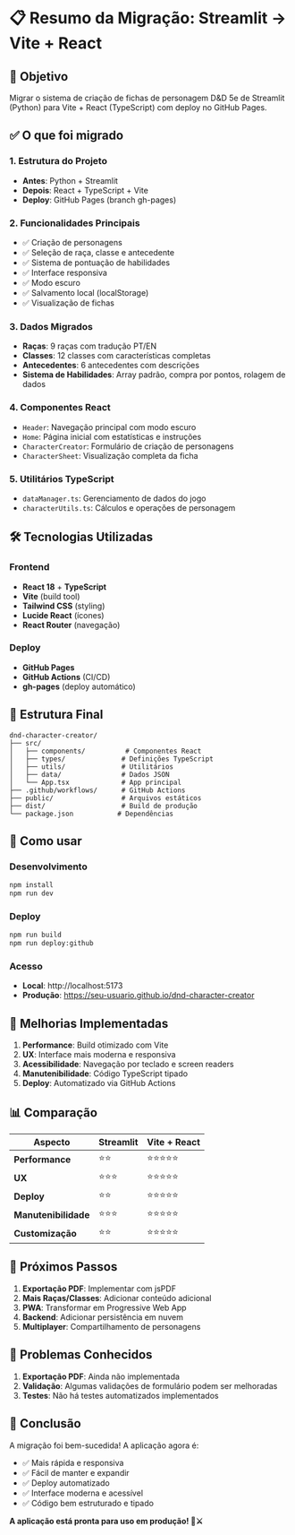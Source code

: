 # 📋 Resumo da Migração: Streamlit → Vite + React

## 🎯 Objetivo
Migrar o sistema de criação de fichas de personagem D&D 5e de Streamlit (Python) para Vite + React (TypeScript) com deploy no GitHub Pages.

## ✅ O que foi migrado

### 1. Estrutura do Projeto
- **Antes**: Python + Streamlit
- **Depois**: React + TypeScript + Vite
- **Deploy**: GitHub Pages (branch gh-pages)

### 2. Funcionalidades Principais
- ✅ Criação de personagens
- ✅ Seleção de raça, classe e antecedente
- ✅ Sistema de pontuação de habilidades
- ✅ Interface responsiva
- ✅ Modo escuro
- ✅ Salvamento local (localStorage)
- ✅ Visualização de fichas

### 3. Dados Migrados
- **Raças**: 9 raças com tradução PT/EN
- **Classes**: 12 classes com características completas
- **Antecedentes**: 6 antecedentes com descrições
- **Sistema de Habilidades**: Array padrão, compra por pontos, rolagem de dados

### 4. Componentes React
- `Header`: Navegação principal com modo escuro
- `Home`: Página inicial com estatísticas e instruções
- `CharacterCreator`: Formulário de criação de personagens
- `CharacterSheet`: Visualização completa da ficha

### 5. Utilitários TypeScript
- `dataManager.ts`: Gerenciamento de dados do jogo
- `characterUtils.ts`: Cálculos e operações de personagem

## 🛠️ Tecnologias Utilizadas

### Frontend
- **React 18** + **TypeScript**
- **Vite** (build tool)
- **Tailwind CSS** (styling)
- **Lucide React** (ícones)
- **React Router** (navegação)

### Deploy
- **GitHub Pages**
- **GitHub Actions** (CI/CD)
- **gh-pages** (deploy automático)

## 📁 Estrutura Final

```
dnd-character-creator/
├── src/
│   ├── components/          # Componentes React
│   ├── types/              # Definições TypeScript
│   ├── utils/              # Utilitários
│   ├── data/               # Dados JSON
│   └── App.tsx             # App principal
├── .github/workflows/      # GitHub Actions
├── public/                 # Arquivos estáticos
├── dist/                   # Build de produção
└── package.json           # Dependências
```

## 🚀 Como usar

### Desenvolvimento
```bash
npm install
npm run dev
```

### Deploy
```bash
npm run build
npm run deploy:github
```

### Acesso
- **Local**: http://localhost:5173
- **Produção**: https://seu-usuario.github.io/dnd-character-creator

## 🔄 Melhorias Implementadas

1. **Performance**: Build otimizado com Vite
2. **UX**: Interface mais moderna e responsiva
3. **Acessibilidade**: Navegação por teclado e screen readers
4. **Manutenibilidade**: Código TypeScript tipado
5. **Deploy**: Automatizado via GitHub Actions

## 📊 Comparação

| Aspecto | Streamlit | Vite + React |
|---------|-----------|--------------|
| **Performance** | ⭐⭐ | ⭐⭐⭐⭐⭐ |
| **UX** | ⭐⭐⭐ | ⭐⭐⭐⭐⭐ |
| **Deploy** | ⭐⭐ | ⭐⭐⭐⭐⭐ |
| **Manutenibilidade** | ⭐⭐⭐ | ⭐⭐⭐⭐⭐ |
| **Customização** | ⭐⭐ | ⭐⭐⭐⭐⭐ |

## 🎯 Próximos Passos

1. **Exportação PDF**: Implementar com jsPDF
2. **Mais Raças/Classes**: Adicionar conteúdo adicional
3. **PWA**: Transformar em Progressive Web App
4. **Backend**: Adicionar persistência em nuvem
5. **Multiplayer**: Compartilhamento de personagens

## 🐛 Problemas Conhecidos

1. **Exportação PDF**: Ainda não implementada
2. **Validação**: Algumas validações de formulário podem ser melhoradas
3. **Testes**: Não há testes automatizados implementados

## 📝 Conclusão

A migração foi bem-sucedida! A aplicação agora é:
- ✅ Mais rápida e responsiva
- ✅ Fácil de manter e expandir
- ✅ Deploy automatizado
- ✅ Interface moderna e acessível
- ✅ Código bem estruturado e tipado

**A aplicação está pronta para uso em produção! 🎲⚔️**
